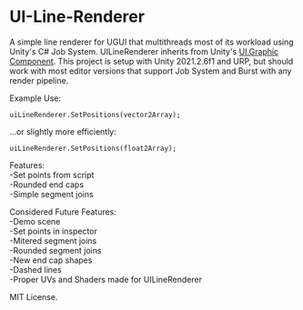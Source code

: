 # UI-Line-Renderer
 
A simple line renderer for UGUI that multithreads most of its workload using Unity's C# Job System. 
UILineRenderer inherits from Unity's [UI.Graphic Component](https://docs.unity3d.com/2018.1/Documentation/ScriptReference/UI.Graphic.html).
This project is setup with Unity 2021.2.6f1 and URP, but should work with most editor versions that support Job System and Burst with any render pipeline.

Example Use:

```
uiLineRenderer.SetPositions(vector2Array);
```

...or slightly more efficiently:

```
uiLineRenderer.SetPositions(float2Array);
```

Features:  
-Set points from script  
-Rounded end caps  
-Simple segment joins  

Considered Future Features:  
-Demo scene  
-Set points in inspector  
-Mitered segment joins  
-Rounded segment joins  
-New end cap shapes  
-Dashed lines  
-Proper UVs and Shaders made for UILineRenderer  


MIT License.
